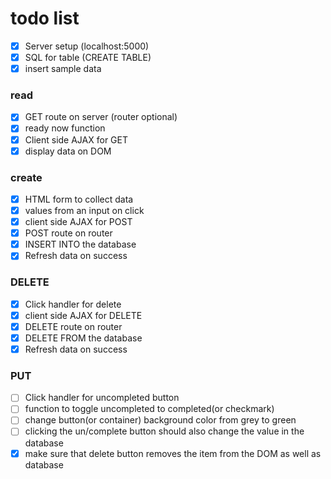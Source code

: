 # todo list
- [x] Server setup (localhost:5000)
- [x] SQL for table (CREATE TABLE)
- [x] insert sample data

### read
- [x] GET route on server (router optional)
- [x] ready now function
- [x] Client side AJAX for GET
- [x] display data on DOM

### create

- [x] HTML form to collect data
- [x] values from an input on click
- [x] client side AJAX for POST
- [x] POST route on router
- [x] INSERT INTO the database
- [x] Refresh data on success

### DELETE

- [x] Click handler for delete
- [x] client side AJAX for DELETE
- [x] DELETE route on router
- [x] DELETE FROM the database
- [x] Refresh data on success

### PUT

- [ ] Click handler for uncompleted button
- [ ] function to toggle uncompleted to completed(or checkmark)
- [ ] change button(or container) background color from grey to green
- [ ] clicking the un/complete button should also change the value in the database
- [x] make sure that delete button removes the item from the DOM as well as database
